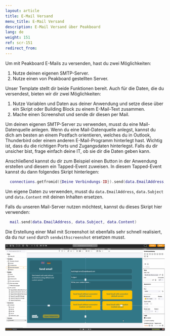 ```yaml
---
layout: article
title: E-Mail Versand
menu_title: E-Mail Versand
description: E-Mail Versand über Peakboard
lang: de
weight: 151
ref: scr-151
redirect_from:
---
```


Um mit Peakboard E-Mails zu versenden, hast du zwei Möglichkeiten:

 1. Nutze deinen eigenen SMTP-Server.
 2. Nutze einen von Peakboard gestellten Server.
 
Unser Template stellt dir beide Funktionen bereit.
Auch für die Daten, die du versendest, bieten wir dir zwei Möglichkeiten:
 1. Nutze Variablen und Daten aus deiner Anwendung und setze diese über ein Skript oder Building Block zu einem E-Mail-Text zusammen.
 2. Mache einen Screenshot und sende dir diesen per Mail.

Um deinen eigenen SMTP-Server zu verwenden, musst du eine Mail-Datenquelle anlegen.
Wenn du eine Mail-Datenquelle anlegst, kannst du dich am besten an einem Postfach orientieren, welches du in Outlook, Thunderbird oder einem anderen E-Mail-Programm hinterlegt hast. Wichtig ist, dass du die richtigen Ports und Zugangsdaten hinterlegst. Falls du dir unsicher bist, frage einfach deine IT, ob sie dir die Daten geben kann.

Anschließend kannst du dir zum Beispiel einen Button in der Anwendung erstellen und diesem ein Tapped-Event zuweisen. In diesem Tapped-Event kannst du dann folgendes Skript hinterlegen:

```lua
  connections.getfromid({Deine Verbindungs-ID}).send(data.EmailAddress, data.Subject, data.Content)
```

Um eigene Daten zu verwenden, musst du `data.EmailAddress`, `data.Subject` und `data.Content` mit deinen Inhalten ersetzen.

Falls du unseren Mail-Server nutzen möchtest, kannst du dieses Skript hier verwenden:

```lua
  mail.send(data.EmailAddress, data.Subject, data.Content)
```

Die Erstellung einer Mail mit Screenshot ist ebenfalls sehr schnell realisiert, da du nur `send` durch `sendwithscreenshot` ersetzen musst.

![E-Mail Versand](/assets/images/scripting/Scripting_Beispiele/email/en_send_email.gif)